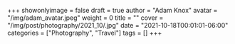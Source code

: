 +++
showonlyimage = false
draft = true
author = "Adam Knox"
avatar = "/img/adam_avatar.jpeg"
weight = 0
title = ""
cover = "/img/post/photography/2021_10/.jpg"
date = "2021-10-18T00:01:01-06:00"
categories = ["Photography", "Travel"]
tags = []
+++
<!--more-->
